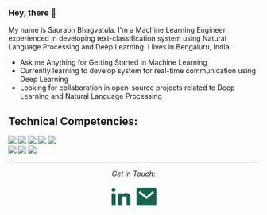 ### Hey, there 👋
My name is Saurabh Bhagvatula. I'm a Machine Learning Engineer experienced in developing text-classification system using Natural Language Processing and Deep Learning. I lives in Bengaluru, India. 

* Ask me Anything for Getting Started in Machine Learning
* Currently learning to develop system for real-time communication using Deep Learning
* Looking for collaboration in open-source projects related to Deep Learning and Natural Language Processing

## Technical Competencies:
![](https://img.shields.io/badge/Deep%20Learning-TensorFlow-orange)
![](https://img.shields.io/badge/Deep%20Learning-PyTorch-orange)
![](https://img.shields.io/badge/Machine%20Learning-scikit--learn-orange)
![](https://img.shields.io/badge/Machine%20Learning-numpy-orange)
![](https://img.shields.io/badge/Machine%20Learning-pandas-orange) <br/>
![](https://img.shields.io/badge/Code-Python-orange)
![](https://img.shields.io/badge/Tools-Docker-orange)
![](https://img.shields.io/badge/Tools-Git-orange)



<hr>
<p align="center">
  <i>Get in Touch:</i>

  <p align="center">
    <a href="https://www.linkedin.com/in/saurabhbhagvatula/" alt="Linkedin"><img src="https://raw.githubusercontent.com/saurabhbh21/saurabhbh21/master/img/linkedin-fill.svg"></a>
    <a href="mailto:saurabhbh21@gmail.com" alt="Contact me"><img src="https://raw.githubusercontent.com/saurabhbh21/saurabhbh21/master/img/mail-fill.svg"></a>
  </p>

</p>

